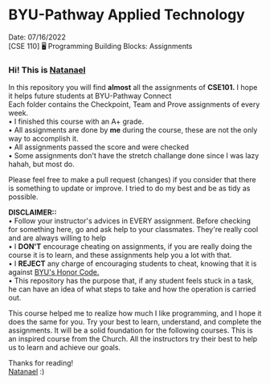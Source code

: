 # BYU-Pathway Applied Technology<br>
Date: 07/16/2022<br>
[CSE 110] 🖥️ Programming Building Blocks: Assignments

<h3>Hi! This is <a href="https://www.linkedin.com/in/natanael-damatta/">Natanael</a></h3>

In this repository you will find <b>almost</b> all the assignments of <strong>CSE101.</strong> I hope it helps future students at BYU-Pathway Connect<br>
Each folder contains the Checkpoint, Team and Prove assignments of every week. 
<br>
• I finished this course with an A+ grade.<br>
• All assignments are done by <b>me</b> during the course, these are not the only way to accomplish it.<br> 
• All assignments passed the score and were checked<br>
• Some assignments don't have the stretch challange done since I was lazy hahah, but most do.<br>

Please feel free to make a pull request (changes) if you consider that there is something to update or improve. I tried to do my best and be as tidy as possible.<br>

<b>DISCLAIMER::</b><br>
• Follow your instructor's advices in EVERY assignment. Before checking for something here, go and ask help to your classmates. They're really cool and are always willing to help<br> 
• I <strong>DON'T</strong> encourage cheating on assignments, if you are really doing the course it is to learn, and these assignments help you a lot with that.<br>
• I <strong>REJECT</strong> any charge of encouraging students to cheat, knowing that it is against <a href="https://dfkpq46c1l9o7.cloudfront.net/pdfs/148e250c14f5be811f0c42353b9d46dc.pdf">BYU's Honor Code.</a><br>
• This repository has the purpose that, if any student feels stuck in a task, he can have an idea of what steps to take and how the operation is carried out.<br>

This course helped me to realize how much I like programming, and I hope it does the same for you. Try your best to learn, understand, and complete the assignments. It will be a solid foundation for the following courses.
This is an inspired course from the Church. All the instructors try their best to help us to learn and achieve our goals.

Thanks for reading!<br>
<a href="https://www.linkedin.com/in/natanael-damatta/">Natanael</a> :)
